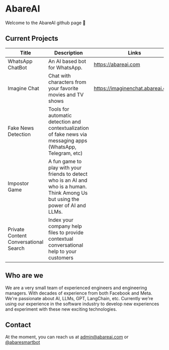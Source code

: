 # AbareAI

Welcome to the AbareAI github page 👋


## Current Projects
| Title | Description | Links |
|-------|-------------|-------|
| WhatsApp ChatBot | An AI based bot for WhatsApp. |  https://abareai.com | 
| Imagine Chat | Chat with characters from your favorite movies and TV shows | https://imaginenchat.abareai.com/ | 
| Fake News Detection | Tools for automatic detection and contextualization of fake news via messaging apps (WhatsApp, Telegram, etc) |
| Impostor Game | A fun game to play with your friends to detect who is an AI and who is a human. Think Among Us but using the power of AI and LLMs. |
| Private Content Conversational Search | Index your company help files to provide contextual conversational help to your customers |


## Who are we
We are a very small team of experienced engineers and engineering managers. 
With decades of experience from both Facebook and Meta.
We're passionate about AI, LLMs, GPT, LangChain, etc. 
Currently we're using our experience in the software industry to develop new experiences and experiment with these new exciting technologies.

## Contact
At the moment, you can reach us at admin@abareai.com or [@abaresmartbot](https://twitter.com/AbareSmartBot)


<!--

**Here are some ideas to get you started:**

🙋‍♀️ A short introduction - what is your organization all about?
🌈 Contribution guidelines - how can the community get involved?
👩‍💻 Useful resources - where can the community find your docs? Is there anything else the community should know?
🍿 Fun facts - what does your team eat for breakfast?
🧙 Remember, you can do mighty things with the power of [Markdown](https://docs.github.com/github/writing-on-github/getting-started-with-writing-and-formatting-on-github/basic-writing-and-formatting-syntax)
-->
